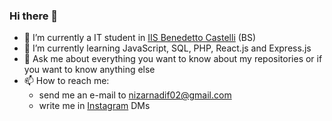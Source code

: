 ### Hi there 👋

- 🔭 I’m currently a IT student in [IIS Benedetto Castelli](https://www.iiscastelli.edu.it) (BS)
- 🌱 I’m currently learning JavaScript, SQL, PHP, React.js and Express.js
- 💬 Ask me about everything you want to know about my repositories or if you want to know anything else
- 📫 How to reach me:
    - send me an e-mail to nizarnadif02@gmail.com
    - write me in [Instagram](https://www.instagram.com/nizar.nadif/) DMs
